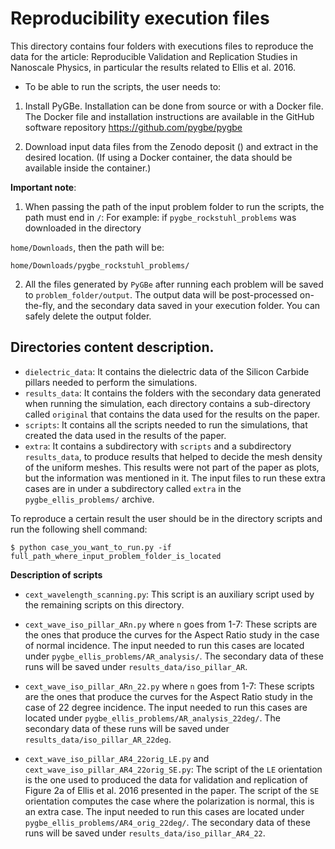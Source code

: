 # Reproducibility execution files

This directory contains four folders with executions files to reproduce the data for the article: Reproducible Validation and Replication Studies in Nanoscale Physics, in particular the results related to Ellis et al. 2016.

- To be able to run the scripts, the user needs to:

1. Install PyGBe. 
Installation can be done from source or with a Docker file. The Docker file and installation instructions are available in the GitHub software repository https://github.com/pygbe/pygbe

1. Download input data files from the Zenodo deposit () and extract in the desired location. (If using a Docker container, the data should be available inside the container.)

**Important note**:
1. When passing the path of the input problem folder to run the scripts, the path must end in `/`:
For example: if `pygbe_rockstuhl_problems` was downloaded in the directory 

`home/Downloads`, then the path will be:

`home/Downloads/pygbe_rockstuhl_problems/`

2. All the files generated by `PyGBe` after running each problem will be saved to `problem_folder/output`.
The output data will be post-processed on-the-fly, and the secondary data saved in your execution folder.
You can safely delete the output folder.

## Directories content description.

* `dielectric_data`: It contains the dielectric data of the Silicon Carbide pillars needed to perform the simulations. 
* `results_data`: It contains the folders with the secondary data generated when running the simulation, each directory contains a sub-directory called `original` that contains the data used for the results on the paper.
* `scripts`: It contains all the scripts needed to run the simulations, that created the data used in the results of the paper.
* `extra`: It contains a subdirectory with `scripts` and a subdirectory `results_data`, to produce results that helped to decide the mesh density of the uniform meshes. This results were not part of the paper as plots, but the information was mentioned in it. The input files to run these extra cases are in under a subdirectory called `extra` in the `pygbe_ellis_problems/` archive. 

To reproduce a certain result the user should be in the directory scripts and run the following shell command:

`$ python case_you_want_to_run.py -if full_path_where_input_problem_folder_is_located`

**Description of scripts**

* `cext_wavelength_scanning.py`: This script is an auxiliary script used by the remaining scripts on this directory. 

* `cext_wave_iso_pillar_ARn.py` where `n` goes from 1-7: These scripts are the ones that produce the curves for the Aspect Ratio study in the case of normal incidence.  The input needed to run this cases are located under `pygbe_ellis_problems/AR_analysis/`. The secondary data of these runs will be saved under `results_data/iso_pillar_AR`. 

* `cext_wave_iso_pillar_ARn_22.py` where `n` goes from 1-7: These scripts are the ones that produce the curves for the Aspect Ratio study in the case of 22 degree incidence. The input needed to run this cases are located under `pygbe_ellis_problems/AR_analysis_22deg/`. The secondary data of these runs will be saved under `results_data/iso_pillar_AR_22deg`.

* `cext_wave_iso_pillar_AR4_22orig_LE.py` and `cext_wave_iso_pillar_AR4_22orig_SE.py`: The script of the `LE` orientation is the one used to produced the data for validation and replication of Figure 2a of Ellis et al. 2016 presented in the paper. The script of the `SE` orientation computes the case where the polarization is normal, this is an extra case. The input needed to run this cases are located under `pygbe_ellis_problems/AR4_orig_22deg/`. The secondary data of these runs will be saved under `results_data/iso_pillar_AR4_22`. 


